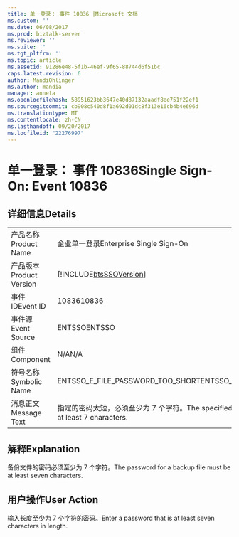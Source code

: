 ```yaml
---
title: 单一登录： 事件 10836 |Microsoft 文档
ms.custom: ''
ms.date: 06/08/2017
ms.prod: biztalk-server
ms.reviewer: ''
ms.suite: ''
ms.tgt_pltfrm: ''
ms.topic: article
ms.assetid: 91286e48-5f1b-46ef-9f65-88744d6f51bc
caps.latest.revision: 6
author: MandiOhlinger
ms.author: mandia
manager: anneta
ms.openlocfilehash: 58951623bb3647e40d87132aaadf8ee751f22ef1
ms.sourcegitcommit: cb908c540d8f1a692d01dc8f313e16cb4b4e696d
ms.translationtype: MT
ms.contentlocale: zh-CN
ms.lasthandoff: 09/20/2017
ms.locfileid: "22276997"
---
```

# <a name="single-sign-on-event-10836"></a><span data-ttu-id="87cc2-102">单一登录： 事件 10836</span><span class="sxs-lookup"><span data-stu-id="87cc2-102">Single Sign-On: Event 10836</span></span>
## <a name="details"></a><span data-ttu-id="87cc2-103">详细信息</span><span class="sxs-lookup"><span data-stu-id="87cc2-103">Details</span></span>  
  
|||  
|-|-|  
|<span data-ttu-id="87cc2-104">产品名称</span><span class="sxs-lookup"><span data-stu-id="87cc2-104">Product Name</span></span>|<span data-ttu-id="87cc2-105">企业单一登录</span><span class="sxs-lookup"><span data-stu-id="87cc2-105">Enterprise Single Sign-On</span></span>|  
|<span data-ttu-id="87cc2-106">产品版本</span><span class="sxs-lookup"><span data-stu-id="87cc2-106">Product Version</span></span>|[!INCLUDE[btsSSOVersion](../includes/btsssoversion-md.md)]|  
|<span data-ttu-id="87cc2-107">事件 ID</span><span class="sxs-lookup"><span data-stu-id="87cc2-107">Event ID</span></span>|<span data-ttu-id="87cc2-108">10836</span><span class="sxs-lookup"><span data-stu-id="87cc2-108">10836</span></span>|  
|<span data-ttu-id="87cc2-109">事件源</span><span class="sxs-lookup"><span data-stu-id="87cc2-109">Event Source</span></span>|<span data-ttu-id="87cc2-110">ENTSSO</span><span class="sxs-lookup"><span data-stu-id="87cc2-110">ENTSSO</span></span>|  
|<span data-ttu-id="87cc2-111">组件</span><span class="sxs-lookup"><span data-stu-id="87cc2-111">Component</span></span>|<span data-ttu-id="87cc2-112">N/A</span><span class="sxs-lookup"><span data-stu-id="87cc2-112">N/A</span></span>|  
|<span data-ttu-id="87cc2-113">符号名称</span><span class="sxs-lookup"><span data-stu-id="87cc2-113">Symbolic Name</span></span>|<span data-ttu-id="87cc2-114">ENTSSO_E_FILE_PASSWORD_TOO_SHORT</span><span class="sxs-lookup"><span data-stu-id="87cc2-114">ENTSSO_E_FILE_PASSWORD_TOO_SHORT</span></span>|  
|<span data-ttu-id="87cc2-115">消息正文</span><span class="sxs-lookup"><span data-stu-id="87cc2-115">Message Text</span></span>|<span data-ttu-id="87cc2-116">指定的密码太短，必须至少为 7 个字符。</span><span class="sxs-lookup"><span data-stu-id="87cc2-116">The specified password is too short, it must be at least 7 characters.</span></span>|  
  
## <a name="explanation"></a><span data-ttu-id="87cc2-117">解释</span><span class="sxs-lookup"><span data-stu-id="87cc2-117">Explanation</span></span>  
 <span data-ttu-id="87cc2-118">备份文件的密码必须至少为 7 个字符。</span><span class="sxs-lookup"><span data-stu-id="87cc2-118">The password for a backup file must be at least seven characters.</span></span>  
  
## <a name="user-action"></a><span data-ttu-id="87cc2-119">用户操作</span><span class="sxs-lookup"><span data-stu-id="87cc2-119">User Action</span></span>  
 <span data-ttu-id="87cc2-120">输入长度至少为 7 个字符的密码。</span><span class="sxs-lookup"><span data-stu-id="87cc2-120">Enter a password that is at least seven characters in length.</span></span>